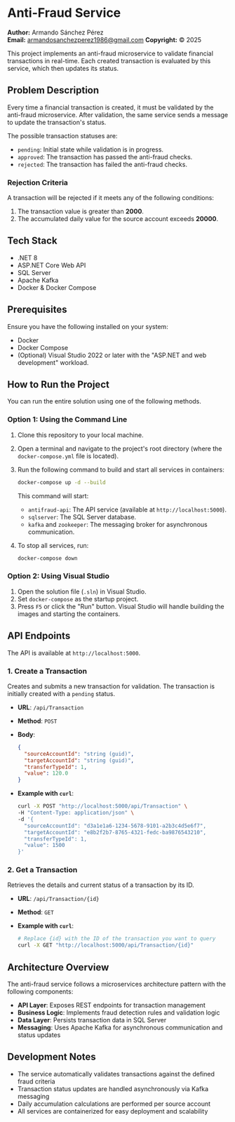 # Anti-Fraud Service

**Author:** Armando Sánchez Pérez  
**Email:** armandosanchezperez1986@gmail.com
**Copyright:** © 2025

This project implements an anti-fraud microservice to validate financial transactions in real-time. Each created transaction is evaluated by this service, which then updates its status.

## Problem Description

Every time a financial transaction is created, it must be validated by the anti-fraud microservice. After validation, the same service sends a message to update the transaction's status.

The possible transaction statuses are:
- `pending`: Initial state while validation is in progress.
- `approved`: The transaction has passed the anti-fraud checks.
- `rejected`: The transaction has failed the anti-fraud checks.

### Rejection Criteria

A transaction will be rejected if it meets any of the following conditions:
1. The transaction value is greater than **2000**.
2. The accumulated daily value for the source account exceeds **20000**.

## Tech Stack

- .NET 8
- ASP.NET Core Web API
- SQL Server
- Apache Kafka
- Docker & Docker Compose

## Prerequisites

Ensure you have the following installed on your system:
- Docker
- Docker Compose
- (Optional) Visual Studio 2022 or later with the "ASP.NET and web development" workload.

## How to Run the Project

You can run the entire solution using one of the following methods.

### Option 1: Using the Command Line

1. Clone this repository to your local machine.
2. Open a terminal and navigate to the project's root directory (where the `docker-compose.yml` file is located).
3. Run the following command to build and start all services in containers:

    ```bash
    docker-compose up -d --build
    ```

    This command will start:
    - `antifraud-api`: The API service (available at `http://localhost:5000`).
    - `sqlserver`: The SQL Server database.
    - `kafka` and `zookeeper`: The messaging broker for asynchronous communication.

4. To stop all services, run:
    ```bash
    docker-compose down
    ```

### Option 2: Using Visual Studio

1. Open the solution file (`.sln`) in Visual Studio.
2. Set `docker-compose` as the startup project.
3. Press `F5` or click the "Run" button. Visual Studio will handle building the images and starting the containers.

## API Endpoints

The API is available at `http://localhost:5000`.

### 1. Create a Transaction

Creates and submits a new transaction for validation. The transaction is initially created with a `pending` status.

- **URL**: `/api/Transaction`
- **Method**: `POST`
- **Body**:

  ```json
  {
    "sourceAccountId": "string (guid)",
    "targetAccountId": "string (guid)",
    "transferTypeId": 1,
    "value": 120.0
  }
  ```

- **Example with `curl`**:

  ```bash
  curl -X POST "http://localhost:5000/api/Transaction" \
  -H "Content-Type: application/json" \
  -d '{
    "sourceAccountId": "d3a1e1a6-1234-5678-9101-a2b3c4d5e6f7",
    "targetAccountId": "e8b2f2b7-8765-4321-fedc-ba9876543210",
    "transferTypeId": 1,
    "value": 1500
  }'
  ```

### 2. Get a Transaction

Retrieves the details and current status of a transaction by its ID.

- **URL**: `/api/Transaction/{id}`
- **Method**: `GET`
- **Example with `curl`**:

  ```bash
  # Replace {id} with the ID of the transaction you want to query
  curl -X GET "http://localhost:5000/api/Transaction/{id}"
  ```

## Architecture Overview

The anti-fraud service follows a microservices architecture pattern with the following components:

- **API Layer**: Exposes REST endpoints for transaction management
- **Business Logic**: Implements fraud detection rules and validation logic
- **Data Layer**: Persists transaction data in SQL Server
- **Messaging**: Uses Apache Kafka for asynchronous communication and status updates

## Development Notes

- The service automatically validates transactions against the defined fraud criteria
- Transaction status updates are handled asynchronously via Kafka messaging
- Daily accumulation calculations are performed per source account
- All services are containerized for easy deployment and scalability
